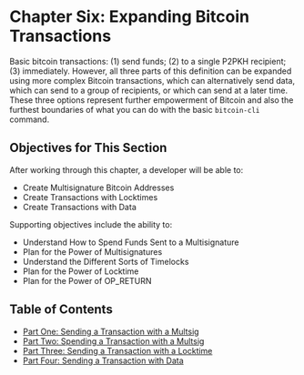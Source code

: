 # Chapter Six: Expanding Bitcoin Transactions

Basic bitcoin transactions: (1) send funds; (2) to a single P2PKH recipient; (3) immediately. However, all three parts of this definition can be expanded using more complex Bitcoin transactions, which can alternatively send data, which can send to a group of recipients, or which can send at a later time. These three options represent further empowerment of Bitcoin and also the furthest boundaries of what you can do with the basic `bitcoin-cli` command.

## Objectives for This Section

After working through this chapter, a developer will be able to:

   * Create Multisignature Bitcoin Addresses
   * Create Transactions with Locktimes
   * Create Transactions with Data
   
Supporting objectives include the ability to:

   * Understand How to Spend Funds Sent to a Multisignature
   * Plan for the Power of Multisignatures
   * Understand the Different Sorts of Timelocks
   * Plan for the Power of Locktime
   * Plan for the Power of OP_RETURN
   
## Table of Contents

   * [Part One: Sending a Transaction with a Multsig](6_1_Sending_a_Transaction_to_a_Multisig.md)
   * [Part Two: Spending a Transaction with a Multsig](6_2_Sending_a_Transaction_to_a_Multisig.md)
   * [Part Three: Sending a Transaction with a Locktime](6_3_Sending_a_Transaction_with_a_Locktime.md)
   * [Part Four: Sending a Transaction with Data](6_4_Sending_a_Transaction_with_Data.md)
